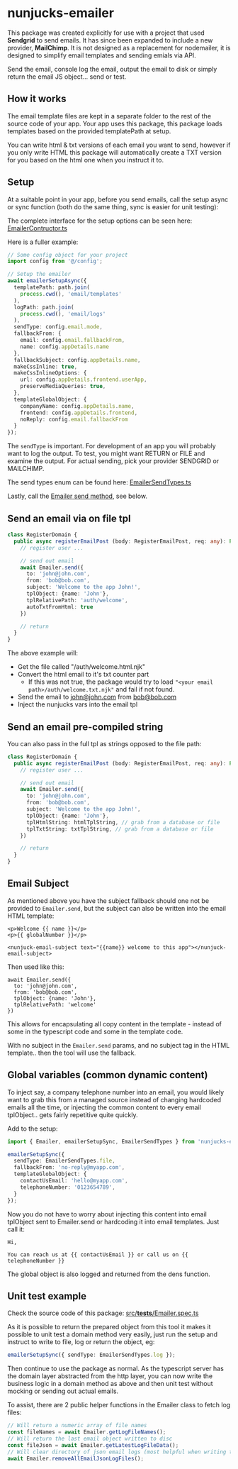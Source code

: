 # nunjucks-emailer

This package was created explicitly for use with a project that used **Sendgrid** to send emails. It has since been expanded to include a new provider, **MailChimp**. It is not designed as a replacement for nodemailer, it is designed to simplify email templates and sending emials via API. 

Send the email, console log the email, output the email to disk or simply return the email JS object... send or test. 

## How it works
The email template files are kept in a separate folder to the rest of the source code of your app. Your app uses this package, this package loads templates based on the provided templatePath at setup.

You can write html & txt versions of each email you want to send, however if you only write HTML this package will automatically create a TXT version for you based on the html one when you instruct it to.

## Setup
At a suitable point in your app, before you send emails, call the setup async or sync function (both do the same thing, sync is easier for unit testing):

The complete interface for the setup options can be seen here: [EmailerContructor.ts](https://github.com/j-d-carmichael/nunjucks-emailer/blob/master/src/interfaces/EmailerContructor.ts)

Here is a fuller example:
```typescript
// Some config object for your project
import config from '@/config';

// Setup the emailer
await emailerSetupAsync({
  templatePath: path.join(
    process.cwd(), 'email/templates'
  ),
  logPath: path.join(
    process.cwd(), 'email/logs'
  ),
  sendType: config.email.mode,
  fallbackFrom: {
    email: config.email.fallbackFrom,
    name: config.appDetails.name
  },
  fallbackSubject: config.appDetails.name,
  makeCssInline: true,
  makeCssInlineOptions: {
    url: config.appDetails.frontend.userApp,
    preserveMediaQueries: true,
  },
  templateGlobalObject: {
    companyName: config.appDetails.name,
    frontend: config.appDetails.frontend,
    noReply: config.email.fallbackFrom
  }
});
```

The `sendType` is important. For development of an app you will probably want to log the output. To test, you might want RETURN or FILE and examine the output. For actual sending, pick your provider SENDGRID or MAILCHIMP.

The send types enum can be found here: [EmailerSendTypes.ts](https://github.com/j-d-carmichael/nunjucks-emailer/blob/master/src/enums/EmailerSendTypes.ts)


Lastly, call the [Emailer send method](https://github.com/johndcarmichael/nunjucks-emailer/blob/master/src/Emailer.ts#L9), see below.

## Send an email via on file tpl
```typescript
class RegisterDomain {
  public async registerEmailPost (body: RegisterEmailPost, req: any): Promise<Login> {
    // register user ...

    // send out email
    await Emailer.send({
      to: 'john@john.com',
      from: 'bob@bob.com', 
      subject: 'Welcome to the app John!', 
      tplObject: {name: 'John'}, 
      tplRelativePath: 'auth/welcome',
      autoTxtFromHtml: true
    })

    // return 
  }
}
```

The above example will:
- Get the file called "<your email path>/auth/welcome.html.njk"
- Convert the html email to it's txt counter part
  - If this was not true, the package would try to load `"<your email path>/auth/welcome.txt.njk"` and fail if not found.
- Send the email to john@john.com from bob@bob.com
- Inject the nunjucks vars into the email tpl


## Send an email pre-compiled string

You can also pass in the full tpl as strings opposed to the file path:
```typescript
class RegisterDomain {
  public async registerEmailPost (body: RegisterEmailPost, req: any): Promise<Login> {
    // register user ...

    // send out email
    await Emailer.send({
      to: 'john@john.com',
      from: 'bob@bob.com', 
      subject: 'Welcome to the app John!', 
      tplObject: {name: 'John'},
      tplHtmlString: htmlTplString, // grab from a database or file
      tplTxtString: txtTplString, // grab from a database or file
    })

    // return 
  }
}
```

## Email Subject
As mentioned above you have the subject fallback should one not be provided to `Emailer.send`, but the subject can also be written into the email HTML template:
```
<p>Welcome {{ name }}</p>
<p>{{ globalNumber }}</p>

<nunjuck-email-subject text="{{name}} welcome to this app"></nunjuck-email-subject>
```

Then used like this:
```
await Emailer.send({
  to: 'john@john.com',
  from: 'bob@bob.com', 
  tplObject: {name: 'John'}, 
  tplRelativePath: 'welcome'
})
```

This allows for encapsulating all copy content in the template - instead of some in the typescript code and some in the template code.

With no subject in the `Emailer.send` params, and no subject tag in the HTML template.. then the tool will use the fallback. 


## Global variables (common dynamic content)
To inject say, a company telephone number into an email, you would likely want to grab this from a managed source instead of changing hardcoded emails all the time, or injecting the common content to every email tplObject.. gets fairly repetitive quite quickly.

Add to the setup:
```typescript
import { Emailer, emailerSetupSync, EmailerSendTypes } from 'nunjucks-emailer';

emailerSetupSync({
  sendType: EmailerSendTypes.file,
  fallbackFrom: 'no-reply@myapp.com',
  templateGlobalObject: {
    contactUsEmail: 'hello@myapp.com',
    telephoneNumber: '0123654789',
  }
});
```

Now you do not have to worry about injecting this content into email tplObject sent to Emailer.send or hardcoding it into email templates. Just call it:
```twig
Hi,

You can reach us at {{ contactUsEmail }} or call us on {{ telephoneNumber }}
```

The global object is also logged and returned from the dens function.


## Unit test example

Check the source code of this package: [src/__tests__/Emailer.spec.ts](https://github.com/johndcarmichael/nunjucks-emailer/blob/master/src/__tests__/Emailer.ts)

As it is possible to return the prepared object from this tool it makes it possible to unit test a domain method very easily, just run the setup and instruct to write to file, log or return the object, eg:

```typescript
emailerSetupSync({ sendType: EmailerSendTypes.log });
```

Then continue to use the package as normal. As the typescript server has the domain layer abstracted from the http layer, you can now write the business logic in a domain method as above and then unit test without mocking or sending out actual emails.

To assist, there are 2 public helper functions in the Emailer class to fetch log files:
```typescript
// Will return a numeric array of file names
const fileNames = await Emailer.getLogFileNames();
// Will return the last email object written to disc
const fileJson = await Emailer.getLatestLogFileData();
// Will clear directory of json email logs (most helpful when writing tests the app which uses this class)
await Emailer.removeAllEmailJsonLogFiles();
```
